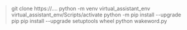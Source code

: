 

> git clone https://....
> python -m venv virtual_assistant_env
> virtual_assistant_env/Scripts/activate
> python -m pip install --upgrade pip
> pip install --upgrade setuptools wheel
> python wakeword.py
